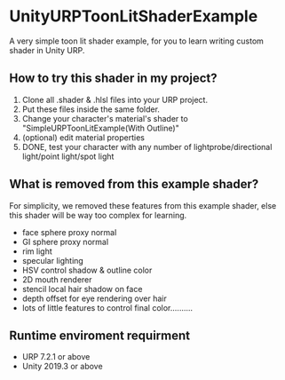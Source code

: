 # UnityURPToonLitShaderExample
A very simple toon lit shader example, for you to learn writing custom shader in Unity URP.

How to try this shader in my project?
-------------------
1. Clone all .shader & .hlsl files into your URP project.
2. Put these files inside the same folder.
3. Change your character's material's shader to "SimpleURPToonLitExample(With Outline)"
4. (optional) edit material properties
5. DONE, test your character with any number of lightprobe/directional light/point light/spot light

What is removed from this example shader?
-------------------
For simplicity, we removed these features from this example shader, else this shader will be way too complex for learning.
- face sphere proxy normal
- GI sphere proxy normal
- rim light
- specular lighting
- HSV control shadow & outline color
- 2D mouth renderer
- stencil local hair shadow on face
- depth offset for eye rendering over hair
- lots of little features to control final color..........

Runtime enviroment requirment
-----------------------
- URP 7.2.1 or above
- Unity 2019.3 or above

